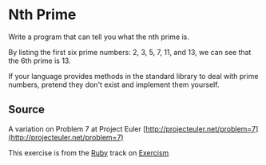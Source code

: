 # Nth Prime

Write a program that can tell you what the nth prime is.

By listing the first six prime numbers: 2, 3, 5, 7, 11, and 13, we can see that
the 6th prime is 13.

If your language provides methods in the standard library to deal with prime
numbers, pretend they don't exist and implement them yourself.

## Source

A variation on Problem 7 at Project Euler [http://projecteuler.net/problem=7](http://projecteuler.net/problem=7)

This exercise is from the [Ruby][ruby] track on [Exercism][exercism]

[exercism]: http://exercism.io
[ruby]: http://exercism.io/languages/ruby
